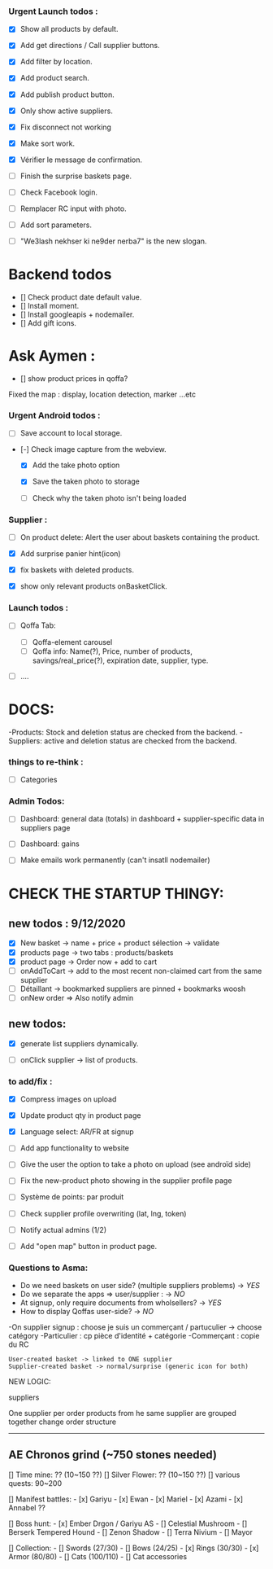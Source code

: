 ### Urgent Launch todos :
- [x] Show all products by default.
- [x] Add get directions / Call supplier buttons.
- [x] Add filter by location.
- [x] Add product search.
- [x] Add publish product button.
- [x] Only show active suppliers.
- [x] Fix disconnect not working
- [x] Make sort work.
- [x] Vérifier le message de confirmation.
- [ ] Finish the surprise baskets page.
- [ ] Check Facebook login.
- [ ] Remplacer RC input with photo.
- [ ] Add sort parameters.
- [ ] "We3lash nekhser ki ne9der nerba7" is the new slogan.


# Backend todos
- [] Check product date default value.
- [] Install moment.
- [] Install googleapis + nodemailer.
- [] Add gift icons.

# Ask Aymen : 
- [] show product prices in qoffa?

Fixed the map : display, location detection, marker ...etc

### Urgent Android todos :
- [ ] Save account to local storage.
- [-] Check image capture from the webview.
  - [x] Add the take photo option
  - [x] Save the taken photo to storage
  - [ ] Check why the taken photo isn't being loaded


### Supplier :
- [ ] On product delete: Alert the user about baskets containing the product.
- [x] Add surprise panier hint(icon)
- [x] fix baskets with deleted products.
- [x] show only relevant products onBasketClick.


### Launch todos :
- [ ] Qoffa Tab: 
  - [ ] Qoffa-element carousel
  - [ ] Qoffa info: Name(?), Price, number of products, savings/real_price(?), expiration date, supplier, type.
- [ ] ....




# DOCS:
-Products: Stock and deletion status are checked from the backend.
-Suppliers: active and deletion status are checked from the backend.



### things to re-think :
- [ ] Categories



### Admin Todos:
- [ ] Dashboard: general data (totals) in dashboard + supplier-specific data in suppliers page
- [ ] Dashboard: gains
- [ ] Make emails work permanently (can't insatll nodemailer)
 

# CHECK THE STARTUP THINGY:

## new todos : 9/12/2020
- [x] New basket -> name + price + product sélection -> validate
- [x] products page -> two tabs : products/baskets
- [x] product page -> Order now + add to cart
- [ ] onAddToCart -> add to the most recent non-claimed cart from the same supplier
- [ ] Détaillant -> bookmarked suppliers are pinned + bookmarks woosh
- [ ] onNew order => Also notify admin

## new todos:

- [x] generate list suppliers dynamically.
- [ ] onClick supplier -> list of products.


### to add/fix :
- [x] Compress images on upload
- [x] Update product qty in product page
- [x] Language select: AR/FR at signup
- [ ] Add app functionality to website
- [ ] Give the user the option to take a photo on upload (see androïd side)
- [ ] Fix the new-product photo showing in the supplier profile page
- [ ] Système de points: par produit
- [ ] Check supplier profile overwriting (lat, lng, token)
- [ ] Notify actual admins (1/2)
- [ ] Add "open map" button in product page.


### Questions to Asma:
  - Do we need baskets on user side? (multiple suppliers problems) -> *YES*
  - Do we separate the apps => user/supplier :  -> *NO*
  - At signup, only require documents from wholsellers? -> *YES*
  - How to display Qoffas user-side? -> *NO*
 
   -On supplier signup : choose je suis un commerçant / partuculier -> 
     choose catégory
    -Particulier : cp pièce d'identité + catégorie
    -Commerçant : copie du RC

    User-created basket -> linked to ONE supplier
    Supplier-created basket -> normal/surprise (generic icon for both)
    
NEW LOGIC:


suppliers 

One supplier per order
products from he same supplier are grouped together
change order structure










----------



## AE Chronos grind (~750 stones needed)
[] Time mine: ?? (10~150 ??)
[] Silver Flower: ?? (10~150 ??)
[] various quests: 90~200

[] Manifest battles:
    - [x] Gariyu 
    - [x] Ewan
    - [x] Mariel
    - [x] Azami 
    - [x] Annabel ??


[] Boss hunt:
    - [x] Ember Drgon / Gariyu AS
    - [] Celestial Mushroom 
    - [] Berserk Tempered Hound
    - [] Zenon Shadow
    - [] Terra Nivium
    - [] Mayor



[] Collection:
    - [] Swords (27/30)
    - [] Bows (24/25)
    - [x] Rings (30/30) 
    - [x] Armor (80/80)
    - [] Cats (100/110)
    - [] Cat accessories
